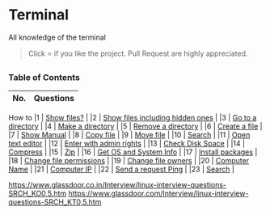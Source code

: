 # Terminal
All knowledge of the terminal

> Click :star: if you like the project. Pull Request are highly appreciated.

### Table of Contents

| No. | Questions |
| --- | --------- |
How to 
|1  | [Show files?](#What-is-WordPress) |
|2  | [Show files including hidden ones](#Which-year-was-WordPress-released) |
|3  | [Go to a directory](#Which-year-was-WordPress-released) |
|4  | [Make a directory](#Which-year-was-WordPress-released) |
|5  | [Remove a directory](#Which-year-was-WordPress-released) |
|6  | [Create a file](#Which-year-was-WordPress-released) |
|7  | [Show Manual](#Which-year-was-WordPress-released) |
|8  | [Copy file](#Which-year-was-WordPress-released) |
|9  | [Move file](#Which-year-was-WordPress-released) |
|10  | [Search](#Which-year-was-WordPress-released) |
|11  | [Open text editor](#Which-year-was-WordPress-released) |
|12  | [Enter with admin rights](#Which-year-was-WordPress-released) |
|13  | [Check Disk Space](#Which-year-was-WordPress-released) |
|14  | [Compress](#Which-year-was-WordPress-released) |
|15  | [Zip](#Which-year-was-WordPress-released) |
|16  | [Get OS and System Info](#Which-year-was-WordPress-released) |
|17  | [Install packages](#Which-year-was-WordPress-released) |
|18  | [Change file permissions](#Which-year-was-WordPress-released) |
|19  | [Change file owners](#Which-year-was-WordPress-released) |
|20  | [Computer Name](#Which-year-was-WordPress-released) |
|21  | [Computer IP](#Which-year-was-WordPress-released) |
|22  | [Send a request Ping](#Which-year-was-WordPress-released) |
|23 | [Search](#Which-year-was-WordPress-released) |





https://www.glassdoor.co.in/Interview/linux-interview-questions-SRCH_KO0,5.htm
https://www.glassdoor.com/Interview/linux-interview-questions-SRCH_KT0,5.htm

